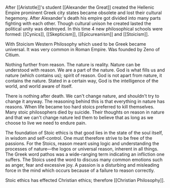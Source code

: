 After [[Aristotle]]'s student [[Alexander the Great]] created the Hellenic Empire prominent Greek city states became obsolete and lost their cultural hegemony. 
After Alexander's death his empire got divided into many parts fighting with each other. Though cultural unison he created lasted the political unity was destroyed. In this time 4 new philosophical schools were formed: [[Cynics]], [[Skepticism]], [[Epicureanism]] and [[Stoicism]].

With Stoicism Western Philosophy which used to be Greek became universal. It was very common in Roman Empire. Was founded by Zeno of Citium.

Nothing further from reason. The nature is reality. Nature can be understood with reason. We are a part of the nature. God is what fills us and nature (which contains us); spirit of reason. God is not apart from nature, it contains the nature. Stated in a certain way, God is the intelligence of the world, and world aware of itself.

There is nothing after death. We can't change nature, and shouldn't try to change it anyway. The reasoning behind this is that everything in nature has reasons. When life became too hard stoics preferred to kill themselves. Many stoic philosophers died by suicide. Their thoughts on reason in nature and that we can't change nature led them to believe that as long as we choose to live we need to endure pain.

The foundation of Stoic ethics is that good lies in the state of the soul itself, in wisdom and self-control. One must therefore strive to be free of the passions. For the Stoics, reason meant using logic and understanding the processes of nature—the logos or universal reason, inherent in all things. The Greek word pathos was a wide-ranging term indicating an infliction one suffers. The Stoics used the word to discuss many common emotions such as anger, fear and excessive joy. A passion is a disturbing and misleading force in the mind which occurs because of a failure to reason correctly.

Stoic ethics has effected Christian ethics; therefore [[Christian Philosophy]].